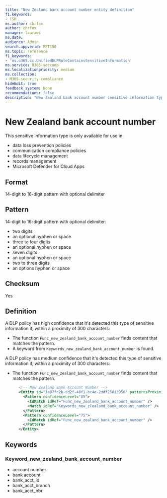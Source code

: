 ```yaml
---
title: "New Zealand bank account number entity definition"
f1.keywords:
- CSH
ms.author: chrfox
author: chrfox
manager: laurawi
ms.date:
audience: Admin
search.appverid: MET150
ms.topic: reference
f1_keywords:
- 'ms.o365.cc.UnifiedDLPRuleContainsSensitiveInformation'
ms.service: O365-seccomp
ms.localizationpriority: medium
ms.collection:
- M365-security-compliance
hideEdit: true
feedback_system: None
recommendations: false
description: "New Zealand bank account number sensitive information type entity definition."
---
```


# New Zealand bank account number

This sensitive information type is only available for use in:

- data loss prevention policies
- communication compliance policies
- data lifecycle management
- records management
- Microsoft Defender for Cloud Apps

## Format

14-digit to 16-digit pattern with optional delimiter

## Pattern

14-digit to 16-digit pattern with optional delimiter:

- two digits
- an optional hyphen or space
- three to four digits
- an optional hyphen or space
- seven digits
- an optional hyphen or space
- two to three digits
- an options hyphen or space

## Checksum

Yes

## Definition

A DLP policy has high confidence that it's detected this type of sensitive information if, within a proximity of 300 characters:

- The function `Func_new_zealand_bank_account_number` finds content that matches the pattern.
- A keyword from `Keywords_new_zealand_bank_account_number` is found.

A DLP policy has medium confidence that it's detected this type of sensitive information if, within a proximity of 300 characters:

- The function `Func_new_zealand_bank_account_number` finds content that matches the pattern.

```xml
      <!-- New Zealand Bank Account Number -->
      <Entity id="1a97fc2b-dd2f-48f1-bc4e-2ddf25813956" patternsProximity="300" recommendedConfidence="85">
        <Pattern confidenceLevel="85">
          <IdMatch idRef="Func_new_zealand_bank_account_number" />
          <Match idRef="Keywords_new_zFealand_bank_account_number" />
        </Pattern>
        <Pattern confidenceLevel="75">
          <IdMatch idRef="Func_new_zealand_bank_account_number" />
        </Pattern>
      </Entity>
```

## Keywords

### Keyword_new_zealand_bank_account_number

- account number
- bank account
- bank_acct_id
- bank_acct_branch
- bank_acct_nbr